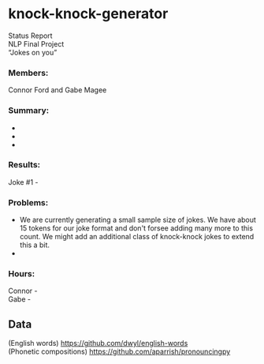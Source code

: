 # knock-knock-generator

Status Report <br />
NLP Final Project <br />
“Jokes on you”

### Members: <br />
Connor Ford and Gabe Magee

### Summary:
-
-
-

### Results: 
Joke #1 - 

### Problems: 
- We are currently generating a small sample size of jokes. We have about 15 tokens for our joke format and don't forsee adding many more to this count. We might add an additional class of knock-knock jokes to extend this a bit.
-

### Hours: <br />
Connor -  <br />
Gabe - 





## Data 
(English words) https://github.com/dwyl/english-words <br />
(Phonetic compositions) https://github.com/aparrish/pronouncingpy

